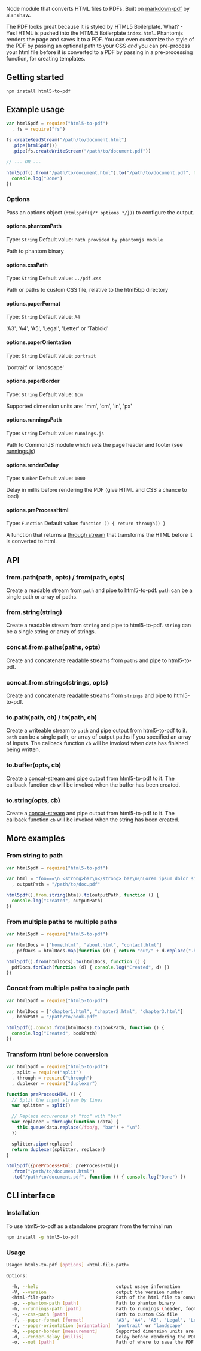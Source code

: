 Node module that converts HTML files to PDFs. Built on [markdown-pdf](https://www.npmjs.org/package/markdown-pdf) by alanshaw.

The PDF looks great because it is styled by HTML5 Boilerplate. What? - Yes! HTML is pushed into the HTML5 Boilerplate `index.html`. Phantomjs renders the page and saves it to a PDF. You can even customize the style of the PDF by passing an optional path to your CSS _and_ you can pre-process your html file before it is converted to a PDF by passing in a pre-processing function, for creating templates.

Getting started
---

    npm install html5-to-pdf

Example usage
---

```javascript
var html5pdf = require("html5-to-pdf")
  , fs = require("fs")

fs.createReadStream("/path/to/document.html")
  .pipe(html5pdf())
  .pipe(fs.createWriteStream("/path/to/document.pdf"))

// --- OR ---

html5pdf().from("/path/to/document.html").to("/path/to/document.pdf", function () {
  console.log("Done")
})
```

### Options

Pass an options object (`html5pdf({/* options */})`) to configure the output.

#### options.phantomPath
Type: `String`
Default value: `Path provided by phantomjs module`

Path to phantom binary

#### options.cssPath
Type: `String`
Default value: `../pdf.css`

Path or paths to custom CSS file, relative to the html5bp directory

#### options.paperFormat
Type: `String`
Default value: `A4`

'A3', 'A4', 'A5', 'Legal', 'Letter' or 'Tabloid'

#### options.paperOrientation
Type: `String`
Default value: `portrait`

'portrait' or 'landscape'

#### options.paperBorder
Type: `String`
Default value: `1cm`

Supported dimension units are: 'mm', 'cm', 'in', 'px'

#### options.runningsPath
Type: `String`
Default value: `runnings.js`

Path to CommonJS module which sets the page header and footer (see [runnings.js](lib/runnings.js))

#### options.renderDelay
Type: `Number`
Default value: `1000`

Delay in millis before rendering the PDF (give HTML and CSS a chance to load)

#### options.preProcessHtml
Type: `Function`
Default value: `function () { return through() }`

A function that returns a [through stream](https://npmjs.org/package/through) that transforms the HTML before it is converted to html.

API
---

### from.path(path, opts) / from(path, opts)

Create a readable stream from `path` and pipe to html5-to-pdf. `path` can be a single path or array of paths.

### from.string(string)

Create a readable stream from `string` and pipe to html5-to-pdf. `string` can be a single string or array of strings.

### concat.from.paths(paths, opts)

Create and concatenate readable streams from `paths` and pipe to html5-to-pdf.

### concat.from.strings(strings, opts)

Create and concatenate readable streams from `strings` and pipe to html5-to-pdf.

### to.path(path, cb) / to(path, cb)

Create a writeable stream to `path` and pipe output from html5-to-pdf to it. `path` can be a single path, or array of output paths if you specified an array of inputs. The callback function `cb` will be invoked when data has finished being written.

### to.buffer(opts, cb)

Create a [concat-stream](https://npmjs.org/package/concat-stream) and pipe output from html5-to-pdf to it. The callback function `cb` will be invoked when the buffer has been created.

### to.string(opts, cb)

Create a [concat-stream](https://npmjs.org/package/concat-stream) and pipe output from html5-to-pdf to it. The callback function `cb` will be invoked when the string has been created.

More examples
---

### From string to path

```javascript
var html5pdf = require("html5-to-pdf")

var html = "foo===\n <strong>bar\n</strong> baz\n\nLorem ipsum dolor sit"
  , outputPath = "/path/to/doc.pdf"

html5pdf().from.string(html).to(outputPath, function () {
  console.log("Created", outputPath)
})
```

### From multiple paths to multiple paths

```javascript
var html5pdf = require("html5-to-pdf")

var htmlDocs = ["home.html", "about.html", "contact.html"]
  , pdfDocs = htmlDocs.map(function (d) { return "out/" + d.replace(".html", ".pdf") })

html5pdf().from(htmlDocs).to(htmlDocs, function () {
  pdfDocs.forEach(function (d) { console.log("Created", d) })
})
```

### Concat from multiple paths to single path

```javascript
var html5pdf = require("html5-to-pdf")

var htmlDocs = ["chapter1.html", "chapter2.html", "chapter3.html"]
  , bookPath = "/path/to/book.pdf"

html5pdf().concat.from(htmlDocs).to(bookPath, function () {
  console.log("Created", bookPath)
})
```

### Transform html before conversion

```javascript
var html5pdf = require("html5-to-pdf")
  , split = require("split")
  , through = require("through")
  , duplexer = require("duplexer")

function preProcessHTML () {
  // Split the input stream by lines
  var splitter = split()

  // Replace occurences of "foo" with "bar"
  var replacer = through(function (data) {
    this.queue(data.replace(/foo/g, "bar") + "\n")
  })

  splitter.pipe(replacer)
  return duplexer(splitter, replacer)
}

html5pdf({preProcessHtml: preProcessHtml})
  .from("/path/to/document.html")
  .to("/path/to/document.pdf", function () { console.log("Done") })
```

CLI interface
---

### Installation

To use html5-to-pdf as a standalone program from the terminal run

```sh
npm install -g html5-to-pdf
```

### Usage

```sh
Usage: html5-to-pdf [options] <html-file-path>

Options:

  -h, --help                             output usage information
  -V, --version                          output the version number
  <html-file-path>                       Path of the html file to convert
  -p, --phantom-path [path]              Path to phantom binary
  -h, --runnings-path [path]             Path to runnings (header, footer)
  -s, --css-path [path]                  Path to custom CSS file
  -f, --paper-format [format]            'A3', 'A4', 'A5', 'Legal', 'Letter' or 'Tabloid'
  -r, --paper-orientation [orientation]  'portrait' or 'landscape'
  -b, --paper-border [measurement]       Supported dimension units are: 'mm', 'cm', 'in', 'px'
  -d, --render-delay [millis]            Delay before rendering the PDF (give HTML and CSS a chance to load)
  -o, --out [path]                       Path of where to save the PDF
```
